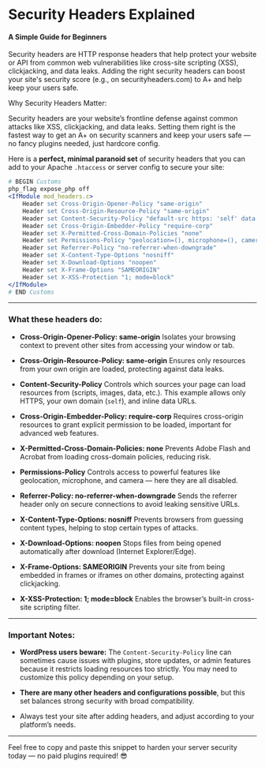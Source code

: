 
# Security Headers Explained 
#### A Simple Guide for Beginners


Security headers are HTTP response headers that help protect your website or API from common web vulnerabilities like cross-site scripting (XSS), clickjacking, and data leaks. Adding the right security headers can boost your site's security score (e.g., on securityheaders.com) to A+ and help keep your users safe.

Why Security Headers Matter:

Security headers are your website’s frontline defense against common attacks like XSS, clickjacking, and data leaks. Setting them right is the fastest way to get an A+ on security scanners and keep your users safe — no fancy plugins needed, just hardcore config.

Here is a **perfect, minimal paranoid set** of security headers that you can add to your Apache `.htaccess` or server config to secure your site:

```apache
# BEGIN Customs
php_flag expose_php off
<IfModule mod_headers.c>
    Header set Cross-Origin-Opener-Policy "same-origin"
    Header set Cross-Origin-Resource-Policy "same-origin"
    Header set Content-Security-Policy "default-src https: 'self' data:; connect-src 'self'"
    Header set Cross-Origin-Embedder-Policy "require-corp"
    Header set X-Permitted-Cross-Domain-Policies "none"
    Header set Permissions-Policy "geolocation=(), microphone=(), camera=()"
    Header set Referrer-Policy "no-referrer-when-downgrade"
    Header set X-Content-Type-Options "nosniff"
    Header set X-Download-Options "noopen"
    Header set X-Frame-Options "SAMEORIGIN"
    Header set X-XSS-Protection "1; mode=block"
</IfModule>
# END Customs
```

---

### What these headers do:

* **Cross-Origin-Opener-Policy: same-origin**
  Isolates your browsing context to prevent other sites from accessing your window or tab.

* **Cross-Origin-Resource-Policy: same-origin**
  Ensures only resources from your own origin are loaded, protecting against data leaks.

* **Content-Security-Policy**
  Controls which sources your page can load resources from (scripts, images, data, etc.). This example allows only HTTPS, your own domain (`self`), and inline data URLs.

* **Cross-Origin-Embedder-Policy: require-corp**
  Requires cross-origin resources to grant explicit permission to be loaded, important for advanced web features.

* **X-Permitted-Cross-Domain-Policies: none**
  Prevents Adobe Flash and Acrobat from loading cross-domain policies, reducing risk.

* **Permissions-Policy**
  Controls access to powerful features like geolocation, microphone, and camera — here they are all disabled.

* **Referrer-Policy: no-referrer-when-downgrade**
  Sends the referrer header only on secure connections to avoid leaking sensitive URLs.

* **X-Content-Type-Options: nosniff**
  Prevents browsers from guessing content types, helping to stop certain types of attacks.

* **X-Download-Options: noopen**
  Stops files from being opened automatically after download (Internet Explorer/Edge).

* **X-Frame-Options: SAMEORIGIN**
  Prevents your site from being embedded in frames or iframes on other domains, protecting against clickjacking.

* **X-XSS-Protection: 1; mode=block**
  Enables the browser’s built-in cross-site scripting filter.

---

### Important Notes:

* **WordPress users beware:**
  The `Content-Security-Policy` line can sometimes cause issues with plugins, store updates, or admin features because it restricts loading resources too strictly. You may need to customize this policy depending on your setup.

* **There are many other headers and configurations possible**, but this set balances strong security with broad compatibility.

* Always test your site after adding headers, and adjust according to your platform’s needs.

---

Feel free to copy and paste this snippet to harden your server security today — no paid plugins required! 😎



